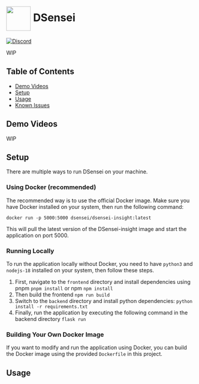 # <img valign="middle" src="https://github.com/logunify/dsensei/blob/main/docs/images/logo.png" width="65" height="65"/>   DSensei

[![Discord](https://img.shields.io/badge/discord-@DSensei-blue.svg?logo=discord)](https://discord.gg/fRzNUEugRU)


WIP

## Table of Contents

- [Demo Videos](#Demo-videos)
- [Setup](#Setup)
- [Usage](#Usage)
- [Known Issues](#Known-Issues)

## Demo Videos

WIP

## Setup
There are multiple ways to run DSensei on your machine.

### Using Docker (recommended)
The recommended way is to use the official Docker image. Make sure you have Docker installed on your system, then run the following command:

```shell
docker run -p 5000:5000 dsensei/dsensei-insight:latest
```

This will pull the latest version of the DSensei-insight image and start the application on port 5000.

### Running Locally
To run the application locally without Docker, you need to have `python3` and `nodejs-18` installed on your system, then follow these steps.

1. First, navigate to the `frontend` directory and install dependencies using pnpm `pnpm install` or npm `npm install`
2. Then build the frontend `npm run build`
3. Switch to the `backend` directory and install python dependencies: `python install -r requirements.txt`
4. Finally, run the application by executing the following command in the backend directory `flask run`

### Building Your Own Docker Image
If you want to modify and run the application using Docker, you can build the Docker image using the provided `Dockerfile` in this project.


## Usage
